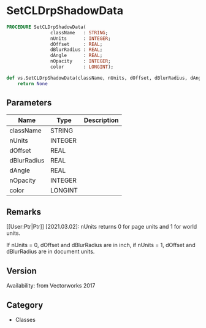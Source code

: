# SetCLDrpShadowData

```pascal
PROCEDURE SetCLDrpShadowData(
				className   : STRING;
				nUnits      : INTEGER;
				dOffset     : REAL;
				dBlurRadius : REAL;
				dAngle      : REAL;
				nOpacity    : INTEGER;
				color       : LONGINT);
```

```python
def vs.SetCLDrpShadowData(className, nUnits, dOffset, dBlurRadius, dAngle, nOpacity, color):
    return None
```

## Parameters
|Name|Type|Description|
|---|---|---|
|className|STRING|   |
|nUnits|INTEGER|   |
|dOffset|REAL|   |
|dBlurRadius|REAL|   |
|dAngle|REAL|   |
|nOpacity|INTEGER|   |
|color|LONGINT|   |

## Remarks
[[User:Ptr|Ptr]] [2021.03.02]:
nUnits returns 0 for page units and 1 for world units.

If nUnits = 0, dOffset and dBlurRadius are in inch, if nUnits = 1, dOffset and dBlurRadius are in document units.

## Version
Availability: from Vectorworks 2017

## Category
* Classes

